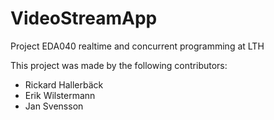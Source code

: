 # VideoStreamApp
Project EDA040 realtime and concurrent programming at LTH

This project was made by the following contributors:
* Rickard Hallerbäck
* Erik Wilstermann
* Jan Svensson
